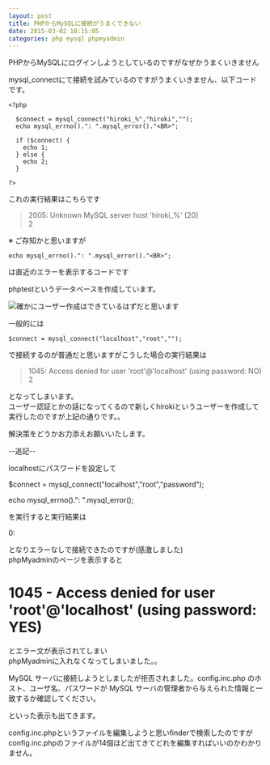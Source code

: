 ```yaml
---
layout: post
title: PHPからMySQLに接続がうまくできない
date: 2015-03-02 18:15:05
categories: php mysql phpmyadmin
---
```

<!-- {% raw %} -->
<p>PHPからMySQLにログインしようとしているのですがなぜかうまくいきません</p>

<p>mysql_connectにて接続を試みているのですがうまくいきません、以下コードです。</p>

<pre><code>&lt;?php

  $connect = mysql_connect("hiroki_%","hiroki","");
  echo mysql_errno().": ".mysql_error()."&lt;BR&gt;";

  if ($connect) {
    echo 1;
  } else {
    echo 2;
  }

?&gt;
</code></pre>

<p>これの実行結果はこちらです</p>

<blockquote>
  <p>2005: Unknown MySQL server host 'hiroki_%' (20)<br>
  2</p>
</blockquote>

<p>※ ご存知かと思いますが</p>

<pre><code>echo mysql_errno().": ".mysql_error()."&lt;BR&gt;";
</code></pre>

<p>は直近のエラーを表示するコードです</p>

<p>phptestというデータベースを作成しています。</p>

<p><img src="https://i.stack.imgur.com/RwIAN.png" alt="確かにユーザー作成はできているはずだと思います"></p>

<p>一般的には</p>

<pre><code>$connect = mysql_connect("localhost","root","");
</code></pre>

<p>で接続するのが普通だと思いますがこうした場合の実行結果は</p>

<blockquote>
  <p>1045: Access denied for user 'root'@'localhost' (using password: NO)<br>
  2</p>
</blockquote>

<p>となってしまいます。<br>
ユーザー認証とかの話になってくるので新しくhirokiというユーザーを作成して実行したのですが上記の通りです。。</p>

<p>解決策をどうかお力添えお願いいたします。</p>

<p>--追記--</p>

<p>localhostにパスワードを設定して</p>

<p>
$connect = mysql_connect("localhost","root","password");</p>

<p>echo mysql_errno().": ".mysql_error();</p>

<p>を実行すると実行結果は</p>

<p>0: </p>

<p>となりエラーなしで接続できたのですが(感激しました)<br>
phpMyadminのページを表示すると</p>

<h1>1045 - Access denied for user 'root'@'localhost' (using password: YES)</h1>

<p>とエラー文が表示されてしまい<br>
phpMyadminに入れなくなってしまいました。。</p>

<p>MySQL サーバに接続しようとしましたが拒否されました。config.inc.php のホスト、ユーザ名、パスワードが MySQL サーバの管理者から与えられた情報と一致するか確認してください。</p>

<p>といった表示も出てきます。</p>

<p>config.inc.phpというファイルを編集しようと思いfinderで検索したのですが<br>
config.inc.phpのファイルが14個ほど出てきてどれを編集すればいいのかわかりません。</p>
<!-- {% endraw %} -->
